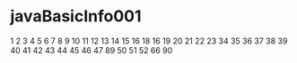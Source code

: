 # javaBasicInfo001
1
2
3
4
5
6
7
8
9
10
11
12
13
14
15
16
18
16
19
20
21
22
23
34
35
36
37
38
39
40
41
42
43
44
45
46
47
89
50
51
52
66
90
